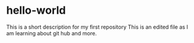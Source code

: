 # hello-world
This is a short description for my first repository
This is an edited file as I am learning about git hub and more.
